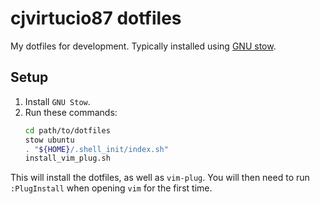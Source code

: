 # cjvirtucio87 dotfiles

My dotfiles for development. Typically installed using [GNU stow](https://www.gnu.org/software/stow/).

## Setup

1. Install `GNU Stow`.
1. Run these commands:
    ```bash
    cd path/to/dotfiles
    stow ubuntu
    . "${HOME}/.shell_init/index.sh"
    install_vim_plug.sh
    ```

This will install the dotfiles, as well as `vim-plug`. You will then need to run `:PlugInstall` when opening
`vim` for the first time.
